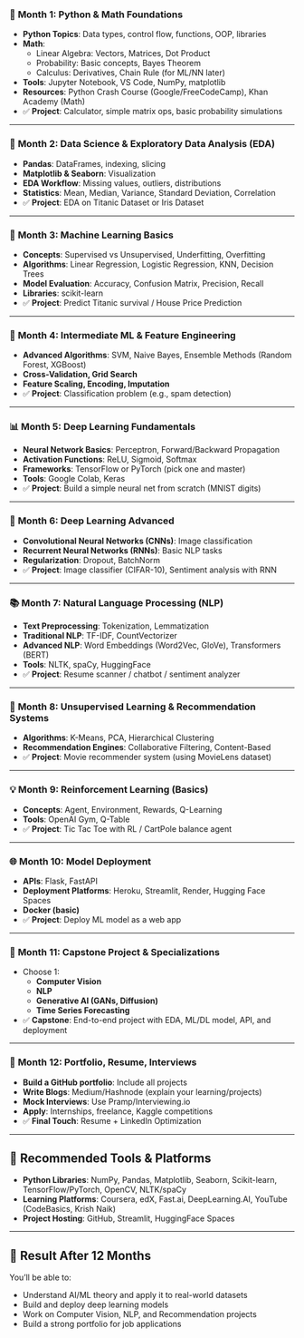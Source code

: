 ### 📘 **Month 1: Python & Math Foundations**

- **Python Topics**: Data types, control flow, functions, OOP, libraries
- **Math**:
    - Linear Algebra: Vectors, Matrices, Dot Product
    - Probability: Basic concepts, Bayes Theorem
    - Calculus: Derivatives, Chain Rule (for ML/NN later)
- **Tools**: Jupyter Notebook, VS Code, NumPy, matplotlib
- **Resources**: Python Crash Course (Google/FreeCodeCamp), Khan Academy (Math)
- ✅ **Project**: Calculator, simple matrix ops, basic probability simulations

---

### 🧠 **Month 2: Data Science & Exploratory Data Analysis (EDA)**

- **Pandas**: DataFrames, indexing, slicing
- **Matplotlib & Seaborn**: Visualization
- **EDA Workflow**: Missing values, outliers, distributions
- **Statistics**: Mean, Median, Variance, Standard Deviation, Correlation
- ✅ **Project**: EDA on Titanic Dataset or Iris Dataset

---

### 🤖 **Month 3: Machine Learning Basics**

- **Concepts**: Supervised vs Unsupervised, Underfitting, Overfitting
- **Algorithms**: Linear Regression, Logistic Regression, KNN, Decision Trees
- **Model Evaluation**: Accuracy, Confusion Matrix, Precision, Recall
- **Libraries**: scikit-learn
- ✅ **Project**: Predict Titanic survival / House Price Prediction

---

### 🧠 **Month 4: Intermediate ML & Feature Engineering**

- **Advanced Algorithms**: SVM, Naive Bayes, Ensemble Methods (Random Forest, XGBoost)
- **Cross-Validation, Grid Search**
- **Feature Scaling, Encoding, Imputation**
- ✅ **Project**: Classification problem (e.g., spam detection)

---

### 📊 **Month 5: Deep Learning Fundamentals**

- **Neural Network Basics**: Perceptron, Forward/Backward Propagation
- **Activation Functions**: ReLU, Sigmoid, Softmax
- **Frameworks**: TensorFlow or PyTorch (pick one and master)
- **Tools**: Google Colab, Keras
- ✅ **Project**: Build a simple neural net from scratch (MNIST digits)

---

### 🧠 **Month 6: Deep Learning Advanced**

- **Convolutional Neural Networks (CNNs)**: Image classification
- **Recurrent Neural Networks (RNNs)**: Basic NLP tasks
- **Regularization**: Dropout, BatchNorm
- ✅ **Project**: Image classifier (CIFAR-10), Sentiment analysis with RNN

---

### 📚 **Month 7: Natural Language Processing (NLP)**

- **Text Preprocessing**: Tokenization, Lemmatization
- **Traditional NLP**: TF-IDF, CountVectorizer
- **Advanced NLP**: Word Embeddings (Word2Vec, GloVe), Transformers (BERT)
- **Tools**: NLTK, spaCy, HuggingFace
- ✅ **Project**: Resume scanner / chatbot / sentiment analyzer

---

### 🧠 **Month 8: Unsupervised Learning & Recommendation Systems**

- **Algorithms**: K-Means, PCA, Hierarchical Clustering
- **Recommendation Engines**: Collaborative Filtering, Content-Based
- ✅ **Project**: Movie recommender system (using MovieLens dataset)

---

### 💡 **Month 9: Reinforcement Learning (Basics)**

- **Concepts**: Agent, Environment, Rewards, Q-Learning
- **Tools**: OpenAI Gym, Q-Table
- ✅ **Project**: Tic Tac Toe with RL / CartPole balance agent

---

### 🌐 **Month 10: Model Deployment**

- **APIs**: Flask, FastAPI
- **Deployment Platforms**: Heroku, Streamlit, Render, Hugging Face Spaces
- **Docker (basic)**
- ✅ **Project**: Deploy ML model as a web app

---

### 🧪 **Month 11: Capstone Project & Specializations**

- Choose 1:
    - **Computer Vision**
    - **NLP**
    - **Generative AI (GANs, Diffusion)**
    - **Time Series Forecasting**
- ✅ **Capstone**: End-to-end project with EDA, ML/DL model, API, and deployment

---

### 💼 **Month 12: Portfolio, Resume, Interviews**

- **Build a GitHub portfolio**: Include all projects
- **Write Blogs**: Medium/Hashnode (explain your learning/projects)
- **Mock Interviews**: Use Pramp/Interviewing.io
- **Apply**: Internships, freelance, Kaggle competitions
- ✅ **Final Touch**: Resume + LinkedIn Optimization

---

## 🔧 Recommended Tools & Platforms

- **Python Libraries**: NumPy, Pandas, Matplotlib, Seaborn, Scikit-learn, TensorFlow/PyTorch, OpenCV, NLTK/spaCy
- **Learning Platforms**: Coursera, edX, Fast.ai, DeepLearning.AI, YouTube (CodeBasics, Krish Naik)
- **Project Hosting**: GitHub, Streamlit, HuggingFace Spaces

---

## 🏁 Result After 12 Months

You’ll be able to:

- Understand AI/ML theory and apply it to real-world datasets
- Build and deploy deep learning models
- Work on Computer Vision, NLP, and Recommendation projects
- Build a strong portfolio for job applications
